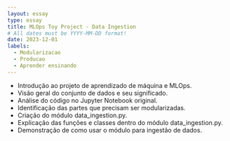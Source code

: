 ```yaml
---
layout: essay
type: essay
title: MLOps Toy Project - Data Ingestion
# All dates must be YYYY-MM-DD format!
date: 2023-12-01
labels:
  - Modularizacao
  - Producao
  - Aprender ensinando
---
```


* Introdução ao projeto de aprendizado de máquina e MLOps.
* Visão geral do conjunto de dados e seu significado.
* Análise do código no Jupyter Notebook original.
* Identificação das partes que precisam ser modularizadas.
* Criação do módulo data_ingestion.py.
* Explicação das funções e classes dentro do módulo data_ingestion.py.
* Demonstração de como usar o módulo para ingestão de dados.

